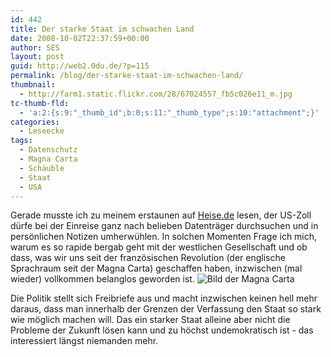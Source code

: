 ```yaml
---
id: 442
title: Der starke Staat im schwachen Land
date: 2008-10-02T22:37:59+00:00
author: SES
layout: post
guid: http://web2.0du.de/?p=115
permalink: /blog/der-starke-staat-im-schwachen-land/
thumbnail:
  - http://farm1.static.flickr.com/28/67024557_fb5c026e11_m.jpg
tc-thumb-fld:
  - 'a:2:{s:9:"_thumb_id";b:0;s:11:"_thumb_type";s:10:"attachment";}'
categories:
  - Leseecke
tags:
  - Datenschutz
  - Magna Carta
  - Schäuble
  - Staat
  - USA
---
```

Gerade musste ich zu meinem erstaunen auf [Heise.de](http://www.heise.de/newsticker/Bestaetigt-US-Zoll-darf-Laptops-durchsuchen--/meldung/113690 "Heise.de") lesen, der US-Zoll dürfe bei der Einreise ganz nach belieben Datenträger durchsuchen und in persönlichen Notizen umherwühlen. In solchen Momenten Frage ich mich, warum es so rapide bergab geht mit der westlichen Gesellschaft und ob dass, was wir uns seit der französischen Revolution (der englische Sprachraum seit der Magna Carta) geschaffen haben, inzwischen (mal wieder) vollkommen belanglos geworden ist.
<img loading="lazy" src="http://www.rocket-turtle.de/images/uploads/sonstiges/magna_carta.png" alt="Bild der Magna Carta"   />

Die Politik stellt sich Freibriefe aus und macht inzwischen keinen hell mehr daraus, dass man innerhalb der Grenzen der Verfassung den Staat so stark wie möglich machen will. Das ein starker Staat alleine aber nicht die Probleme der Zukunft lösen kann und zu höchst undemokratisch ist - das interessiert längst niemanden mehr.
